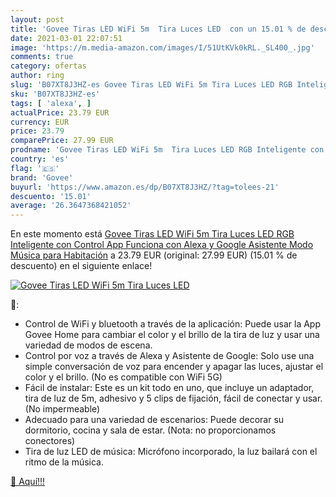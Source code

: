 ```yaml
---
layout: post
title: 'Govee Tiras LED WiFi 5m  Tira Luces LED  con un 15.01 % de descuento'
date: 2021-03-01 22:07:51
image: 'https://m.media-amazon.com/images/I/51UtKVk0kRL._SL400_.jpg'
comments: true
category: ofertas
author: ring
slug: 'B07XT8J3HZ-es Govee Tiras LED WiFi 5m Tira Luces LED RGB Inteligente con...'
sku: 'B07XT8J3HZ-es'
tags: [ 'alexa', ]
actualPrice: 23.79 EUR
currency: EUR
price: 23.79
comparePrice: 27.99 EUR
prodname: 'Govee Tiras LED WiFi 5m  Tira Luces LED RGB Inteligente con Control App  Funciona con Alexa y Google Asistente  Modo Música para Habitación'
country: 'es'
flag: '🇪🇸'
brand: 'Govee'
buyurl: 'https://www.amazon.es/dp/B07XT8J3HZ/?tag=tolees-21'
descuento: '15.01'
average: '26.3647368421052'
---
```


En este momento está [Govee Tiras LED WiFi 5m  Tira Luces LED RGB Inteligente con Control App  Funciona con Alexa y Google Asistente  Modo Música para Habitación](https://www.amazon.es/dp/B07XT8J3HZ/?tag=tolees-21) a 23.79 EUR (original: 27.99 EUR) (15.01 %  de descuento) en el siguiente enlace!

[![Govee Tiras LED WiFi 5m  Tira Luces LED ](https://m.media-amazon.com/images/I/51UtKVk0kRL._SL400_.jpg)](https://www.amazon.es/dp/B07XT8J3HZ/?tag=tolees-21)

🔎:

- Control de WiFi y bluetooth a través de la aplicación: Puede usar la App Govee Home para cambiar el color y el brillo de la tira de luz y usar una variedad de modos de escena.
- Control por voz a través de Alexa y Asistente de Google: Solo use una simple conversación de voz para encender y apagar las luces, ajustar el color y el brillo. (No es compatible con WiFi 5G)
- Fácil de instalar: Este es un kit todo en uno, que incluye un adaptador, tira de luz de 5m, adhesivo y 5 clips de fijación, fácil de conectar y usar. (No impermeable)
- Adecuado para una variedad de escenarios: Puede decorar su dormitorio, cocina y sala de estar. (Nota: no proporcionamos conectores)
- Tira de luz LED de música: Micrófono incorporado, la luz bailará con el ritmo de la música.

[🛒 Aquí!!!](https://www.amazon.es/dp/B07XT8J3HZ/?tag=tolees-21)
